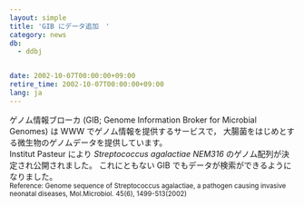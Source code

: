 ```yaml
---
layout: simple
title: 'GIB にデータ追加　'
category: news
db:
  - ddbj


date: 2002-10-07T00:00:00+09:00
retire_time: 2002-10-07T00:00:00+09:00
lang: ja
---
```


<html>ゲノム情報ブローカ (GIB; Genome Information Broker for Microbial Genomes) は WWW でゲノム情報を提供するサービスで， 大腸菌をはじめとする微生物のゲノムデータを提供しています。<br>Institut Pasteur により <i>Streptococcus agalactiae NEM316</i> のゲノム配列が決定され公開されました。 これにともない GIB でもデータが検索ができるようになりました。<br><small>Reference: Genome sequence of Streptococcus agalactiae, a pathogen causing invasive neonatal diseases, Mol.Microbiol. 45(6), 1499-513(2002)</small></html>
